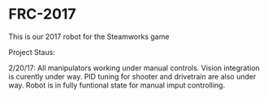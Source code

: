 # FRC-2017

This is our 2017 robot for the Steamworks game


Project Staus:

2/20/17:
All manipulators working under manual controls. Vision integration is curently under way. PID tuning for shooter and drivetrain are also under way. Robot is in fully funtional state for manual imput controlling.
